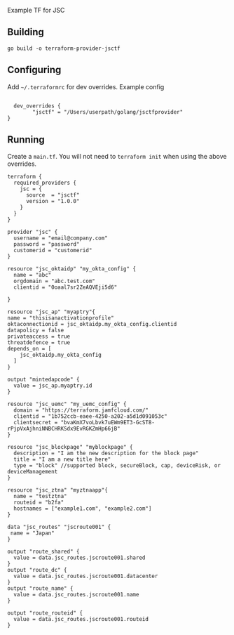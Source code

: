 Example TF for JSC

## Building

`go build -o terraform-provider-jsctf`

## Configuring

Add `~/.terraformrc` for dev overrides. Example config

```provider_installation {

  dev_overrides {
        "jsctf" = "/Users/userpath/golang/jsctfprovider"
}
```

## Running

Create a `main.tf`. You will not need to `terraform init` when using the above overrides.

```
terraform {
  required_providers {
    jsc = {
      source  = "jsctf"
      version = "1.0.0"
    }
  }
}

provider "jsc" {
  username = "email@company.com"
  password = "password"
  customerid = "customerid"
}

resource "jsc_oktaidp" "my_okta_config" {
  name = "abc"
  orgdomain = "abc.test.com"
  clientid = "0oaal7sr2ZeAQVEji5d6"

}

resource "jsc_ap" "myaptry"{
name = "thisisanactivationprofile"
oktaconnectionid = jsc_oktaidp.my_okta_config.clientid
datapolicy = false
privateaccess = true
threatdefence = true
depends_on = [
    jsc_oktaidp.my_okta_config
  ]
}

output "mintedapcode" {
  value = jsc_ap.myaptry.id
}

resource "jsc_uemc" "my_uemc_config" {
  domain = "https://terraform.jamfcloud.com/"
  clientid = "1b752ccb-eaee-4250-a202-a5d1d091053c"
  clientsecret = "bvaKmX7voLbvk7uEWm9ET3-GcST8-rPjpVxAjhniNNBCHRKSdx9EvRGKZmHp66jB"
}

resource "jsc_blockpage" "myblockpage" {
  description = "I am the new description for the block page"
  title = "I am a new title here"
  type = "block" //supported block, secureBlock, cap, deviceRisk, or deviceManagement
}

resource "jsc_ztna" "myztnaapp"{
  name = "testztna"
  routeid = "b2fa"
  hostnames = ["example1.com", "example2.com"]
}

data "jsc_routes" "jscroute001" {
 name = "Japan"
}

output "route_shared" {
  value = data.jsc_routes.jscroute001.shared
}
output "route_dc" {
  value = data.jsc_routes.jscroute001.datacenter
}
output "route_name" {
  value = data.jsc_routes.jscroute001.name
}

output "route_routeid" {
  value = data.jsc_routes.jscroute001.routeid
}
```
